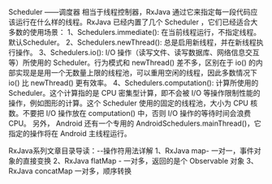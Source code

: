 
Scheduler ——调度器
相当于线程控制器，RxJava 通过它来指定每一段代码应该运行在什么样的线程。RxJava 已经内置了几个 Scheduler ，它们已经适合大多数的使用场景：
1、Schedulers.immediate(): 在当前线程运行，不指定线程。默认Scheduler。
2、Schedulers.newThread(): 总是启用新线程，并在新线程执行操作。
3、Schedulers.io(): I/O 操作（读写文件、读写数据库、网络信息交互等）所使用的 Scheduler。行为模式和 newThread() 差不多，区别在于 io() 的内部实现是是用一个无数量上限的线程池，可以重用空闲的线程，因此多数情况下 io() 比 newThread() 更有效率。
4、Schedulers.computation(): 计算所使用的 Scheduler。这个计算指的是 CPU 密集型计算，即不会被 I/O 等操作限制性能的操作，例如图形的计算。这个 Scheduler 使用的固定的线程池，大小为 CPU 核数。不要把 I/O 操作放在 computation() 中，否则 I/O 操作的等待时间会浪费 CPU。
另外， Android 还有一个专用的 AndroidSchedulers.mainThread()，它指定的操作将在 Android 主线程运行。

RxJava系列文章目录导读：--操作符用法详解
1、RxJava map- 一对一，事件对象的直接变换
2、RxJava flatMap - 一对多，返回的是个 Observable 对象
3、RxJava concatMap 一对多，顺序转换